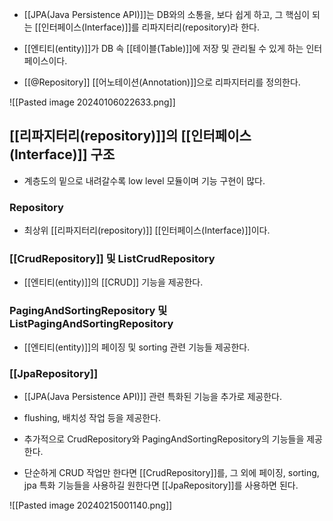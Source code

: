 - [[JPA(Java Persistence API)]]는 DB와의 소통을, 보다 쉽게 하고, 그 핵심이 되는 [[인터페이스(Interface)]]를 리파지터리(repository)라 한다.

- [[엔티티(entity)]]가 DB 속 [[테이블(Table)]]에 저장 및 관리될 수 있게 하는 인터페이스이다.
- [[@Repository]] [[어노테이션(Annotation)]]으로 리파지터리를 정의한다.

![[Pasted image 20240106022633.png]]

## [[리파지터리(repository)]]의 [[인터페이스(Interface)]] 구조

- 계층도의 밑으로 내려갈수록 low level 모듈이며 기능 구현이 많다.
### Repository 

- 최상위 [[리파지터리(repository)]] [[인터페이스(Interface)]]이다.

### [[CrudRepository]] 및 ListCrudRepository

- [[엔티티(entity)]]의 [[CRUD]] 기능을 제공한다.
### PagingAndSortingRepository 및 ListPagingAndSortingRepository

- [[엔티티(entity)]]의 페이징 및 sorting 관련 기능들 제공한다.
### [[JpaRepository]]

- [[JPA(Java Persistence API)]] 관련 특화된 기능을 추가로 제공한다. 
- flushing, 배치성 작업 등을 제공한다.
- 추가적으로 CrudRepository와 PagingAndSortingRepository의 기능들을 제공한다.

- 단순하게 CRUD 작업만 한다면 [[CrudRepository]]를, 그 외에 페이징, sorting, jpa 특화 기능들을 사용하길 원한다면 [[JpaRepository]]를 사용하면 된다.

![[Pasted image 20240215001140.png]]